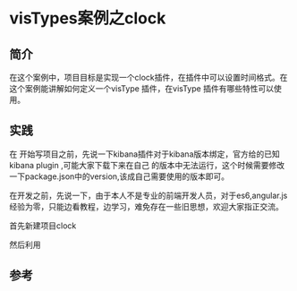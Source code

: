 # visTypes案例之clock

## 简介

在这个案例中，项目目标是实现一个clock插件，在插件中可以设置时间格式。在这个案例能讲解如何定义一个visType 插件，在visType 插件有哪些特性可以使用。

## 实践

在 开始写项目之前，先说一下kibana插件对于kibana版本绑定，官方给的已知kibana plugin ,可能大家下载下来在自己 的版本中无法运行，这个时候需要修改一下package.json中的version,该成自己需要使用的版本即可。

在开发之前，先说一下，由于本人不是专业的前端开发人员，对于es6,angular.js经验为零，只能边看教程，边学习，难免存在一些旧思想，欢迎大家指正交流。

首先新建项目clock

然后利用

## 参考



